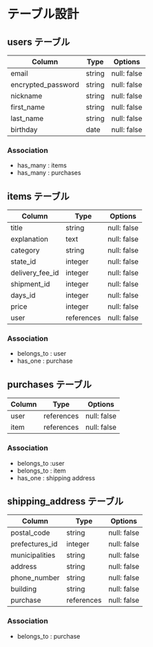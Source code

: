 # テーブル設計

## users テーブル

| Column   | Type   | Options     |
| -------- | ------ | ----------- |
| email     | string | null: false |
| encrypted_password    | string | null: false |
| nickname | string | null: false |
| first_name | string | null: false |
| last_name | string | null: false |
| birthday     | date | null: false |

### Association

- has_many : items
- has_many : purchases

## items テーブル

| Column | Type   | Options     |
| ------ | ------ | ----------- |
| title   | string | null: false |
| explanation   | text | null: false |
| category     | string | null: false |
| state_id    | integer | null: false |
| delivery_fee_id   | integer | null: false |
| shipment_id   | integer | null: false |
| days_id   | integer | null: false |
| price    | integer | null: false |
| user | references | null: false | foreign_key: true | 

### Association

- belongs_to : user
- has_one : purchase

## purchases テーブル

| Column | Type   | Options     |
| ------ | ------ | ----------- |
| user | references | null: false | foreign_key: true |
| item | references | null: false | foreign_key: true |

### Association

- belongs_to :user
- belongs_to : item
- has_one : shipping address

## shipping_address テーブル

| Column | Type   | Options     |
| ------ | ------ | ----------- |
| postal_code   | string | null: false |
| prefectures_id   | integer | null: false |
| municipalities     | string | null: false |
| address    | string | null: false |
| phone_number   | string | null: false |
| building   | string | null: false |
| purchase | references | null: false |foreign_key: true |

### Association

- belongs_to : purchase
